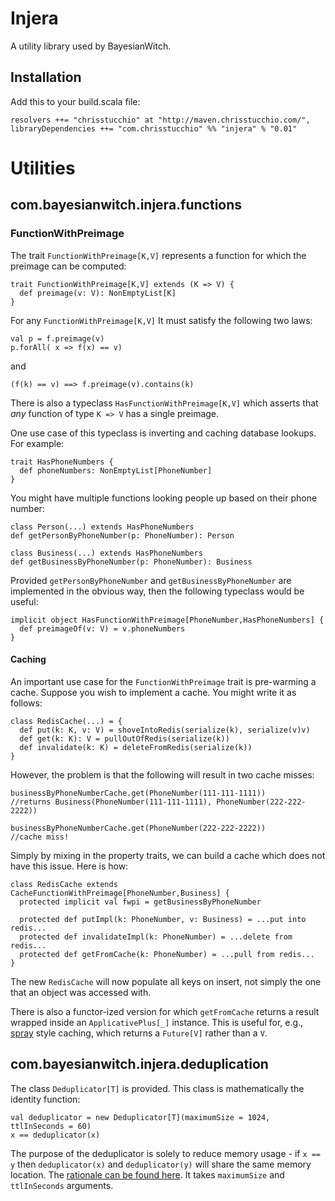 # Injera

A utility library used by BayesianWitch.

## Installation

Add this to your build.scala file:

    resolvers ++= "chrisstucchio" at "http://maven.chrisstucchio.com/",
    libraryDependencies ++= "com.chrisstucchio" %% "injera" % "0.01"

# Utilities

## com.bayesianwitch.injera.functions

### FunctionWithPreimage

The trait `FunctionWithPreimage[K,V]` represents a function for which the preimage can be computed:

    trait FunctionWithPreimage[K,V] extends (K => V) {
      def preimage(v: V): NonEmptyList[K]
    }

For any `FunctionWithPreimage[K,V]` It must satisfy the following two laws:

    val p = f.preimage(v)
    p.forAll( x => f(x) == v)

and

    (f(k) == v) ==> f.preimage(v).contains(k)

There is also a typeclass `HasFunctionWithPreimage[K,V]` which asserts that *any* function of type `K => V` has a single preimage.

One use case of this typeclass is inverting and caching database lookups. For example:

    trait HasPhoneNumbers {
      def phoneNumbers: NonEmptyList[PhoneNumber]
    }

You might have multiple functions looking people up based on their phone number:

    class Person(...) extends HasPhoneNumbers
    def getPersonByPhoneNumber(p: PhoneNumber): Person

    class Business(...) extends HasPhoneNumbers
    def getBusinessByPhoneNumber(p: PhoneNumber): Business

Provided `getPersonByPhoneNumber` and `getBusinessByPhoneNumber` are implemented in the obvious way, then the following typeclass would be useful:

    implicit object HasFunctionWithPreimage[PhoneNumber,HasPhoneNumbers] {
      def preimageOf(v: V) = v.phoneNumbers
    }

#### Caching

An important use case for the `FunctionWithPreimage` trait is pre-warming a cache. Suppose you wish to implement a cache. You might write it as follows:

    class RedisCache(...) = {
      def put(k: K, v: V) = shoveIntoRedis(serialize(k), serialize(v)v)
      def get(k: K): V = pullOutOfRedis(serialize(k))
      def invalidate(k: K) = deleteFromRedis(serialize(k))
    }

However, the problem is that the following will result in two cache misses:

    businessByPhoneNumberCache.get(PhoneNumber(111-111-1111))
    //returns Business(PhoneNumber(111-111-1111), PhoneNumber(222-222-2222))

    businessByPhoneNumberCache.get(PhoneNumber(222-222-2222))
    //cache miss!

Simply by mixing in the property traits, we can build a cache which does not have this issue. Here is how:

    class RedisCache extends CacheFunctionWithPreimage[PhoneNumber,Business] {
      protected implicit val fwpi = getBusinessByPhoneNumber

      protected def putImpl(k: PhoneNumber, v: Business) = ...put into redis...
      protected def invalidateImpl(k: PhoneNumber) = ...delete from redis...
      protected def getFromCache(k: PhoneNumber) = ...pull from redis...
    }

The new `RedisCache` will now populate all keys on insert, not simply the one that an object was accessed with.

There is also a functor-ized version for which `getFromCache` returns a result wrapped inside an `ApplicativePlus[_]` instance. This is useful for, e.g., [spray](http://spray.io) style caching, which returns a `Future[V]` rather than a `V`.

## com.bayesianwitch.injera.deduplication

The class `Deduplicator[T]` is provided. This class is mathematically the identity function:

    val deduplicator = new Deduplicator[T](maximumSize = 1024, ttlInSeconds = 60)
    x == deduplicator(x)

The purpose of the deduplicator is solely to reduce memory usage - if `x == y` then `deduplicator(x)` and `deduplicator(y)` will share the same memory location. The [rationale can be found here](http://www.chrisstucchio.com/blog/2013/deduplication.html). It takes `maximumSize` and `ttlInSeconds` arguments.
